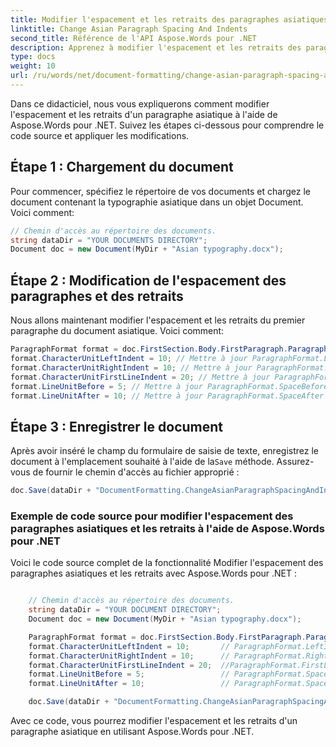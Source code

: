 ```yaml
---
title: Modifier l'espacement et les retraits des paragraphes asiatiques
linktitle: Change Asian Paragraph Spacing And Indents
second_title: Référence de l'API Aspose.Words pour .NET
description: Apprenez à modifier l'espacement et les retraits des paragraphes asiatiques avec Aspose.Words pour .NET.
type: docs
weight: 10
url: /ru/words/net/document-formatting/change-asian-paragraph-spacing-and-indents/
---
```


Dans ce didacticiel, nous vous expliquerons comment modifier l'espacement et les retraits d'un paragraphe asiatique à l'aide de Aspose.Words pour .NET. Suivez les étapes ci-dessous pour comprendre le code source et appliquer les modifications.

## Étape 1 : Chargement du document

Pour commencer, spécifiez le répertoire de vos documents et chargez le document contenant la typographie asiatique dans un objet Document. Voici comment:

```csharp
// Chemin d'accès au répertoire des documents.
string dataDir = "YOUR DOCUMENTS DIRECTORY";
Document doc = new Document(MyDir + "Asian typography.docx");
```

## Étape 2 : Modification de l'espacement des paragraphes et des retraits

Nous allons maintenant modifier l'espacement et les retraits du premier paragraphe du document asiatique. Voici comment:

```csharp
ParagraphFormat format = doc.FirstSection.Body.FirstParagraph.ParagraphFormat;
format.CharacterUnitLeftIndent = 10; // Mettre à jour ParagraphFormat.LeftIndent
format.CharacterUnitRightIndent = 10; // Mettre à jour ParagraphFormat.RightIndent
format.CharacterUnitFirstLineIndent = 20; // Mettre à jour ParagraphFormat.FirstLineIndent
format.LineUnitBefore = 5; // Mettre à jour ParagraphFormat.SpaceBefore
format.LineUnitAfter = 10; // Mettre à jour ParagraphFormat.SpaceAfter
```

## Étape 3 : Enregistrer le document

 Après avoir inséré le champ du formulaire de saisie de texte, enregistrez le document à l'emplacement souhaité à l'aide de la`Save` méthode. Assurez-vous de fournir le chemin d'accès au fichier approprié :

```csharp
doc.Save(dataDir + "DocumentFormatting.ChangeAsianParagraphSpacingAndIndents.doc");
```

### Exemple de code source pour modifier l'espacement des paragraphes asiatiques et les retraits à l'aide de Aspose.Words pour .NET

Voici le code source complet de la fonctionnalité Modifier l'espacement des paragraphes asiatiques et les retraits avec Aspose.Words pour .NET :

```csharp

	// Chemin d'accès au répertoire des documents.
	string dataDir = "YOUR DOCUMENT DIRECTORY";
	Document doc = new Document(MyDir + "Asian typography.docx");

	ParagraphFormat format = doc.FirstSection.Body.FirstParagraph.ParagraphFormat;
	format.CharacterUnitLeftIndent = 10;       // ParagraphFormat.LeftIndent sera mis à jour
	format.CharacterUnitRightIndent = 10;      // ParagraphFormat.RightIndent sera mis à jour
	format.CharacterUnitFirstLineIndent = 20;  //ParagraphFormat.FirstLineIndent sera mis à jour
	format.LineUnitBefore = 5;                 // ParagraphFormat.SpaceBefore sera mis à jour
	format.LineUnitAfter = 10;                 // ParagraphFormat.SpaceAfter sera mis à jour

	doc.Save(dataDir + "DocumentFormatting.ChangeAsianParagraphSpacingAndIndents.doc");

```

Avec ce code, vous pourrez modifier l'espacement et les retraits d'un paragraphe asiatique en utilisant Aspose.Words pour .NET.

